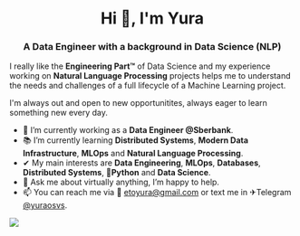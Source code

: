 <h1 align="center">Hi 👋, I'm Yura</h1>
<h3 align="center">A Data Engineer with a background in Data Science (NLP)</h3>

I really like the **Engineering Part™** of Data Science and my experience working on **Natural Language Processing** projects helps me to understand the needs and challenges of a full lifecycle of a Machine Learning project.

I'm always out and open to new opportunitites, always eager to learn something new every day.

- 🔭 I’m currently working as a **Data Engineer @Sberbank**.
- 📚 I’m currently learning **Distributed Systems**, **Modern Data Infrastructure**, **MLOps** and **Natural Language Processing**.
- ✔ My main interests are **Data Engineering**, **MLOps**, **Databases**, **Distributed Systems**, **🐍Python** and **Data Science**.
- 💬 Ask me about virtually anything, I’m happy to help.
- 📫 You can reach me via 📧 [etoyura@gmail.com](mailto:etoyura@gmail.com) or text me in ✈Telegram [@yuraosvs](https://t.me/yuraosvs).

![](https://komarev.com/ghpvc/?username=yuriy-os)
